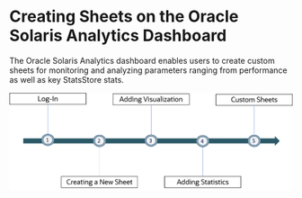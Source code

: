 # Creating Sheets on the Oracle Solaris Analytics Dashboard

The Oracle Solaris Analytics dashboard enables users to create custom sheets for monitoring and analyzing parameters ranging from performance as well as key StatsStore stats. 

![Images](Images/Workflow1.png "Workflow")


